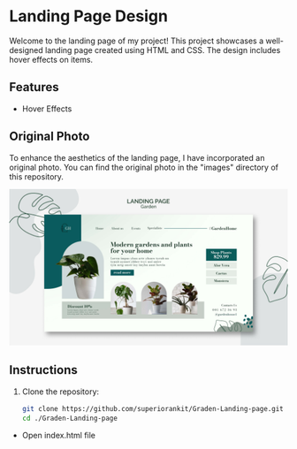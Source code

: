 # Landing Page Design

Welcome to the landing page of my project! This project showcases a well-designed landing page created using HTML and CSS. The design includes hover effects on items.

## Features

- Hover Effects


## Original Photo

To enhance the aesthetics of the landing page, I have incorporated an original photo. You can find the original photo in the "images" directory of this repository.

![Original Photo](./original-image/original-image.jpg)


## Instructions

1. Clone the repository:

   ```bash
   git clone https://github.com/superiorankit/Graden-Landing-page.git
   cd ./Graden-Landing-page

- Open index.html file

